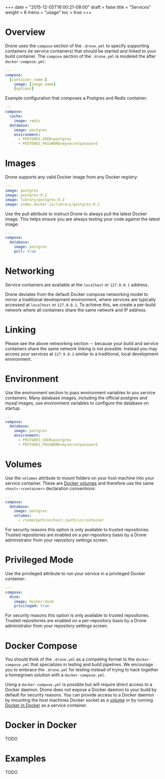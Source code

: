 +++
date = "2015-12-05T16:00:21-08:00"
draft = false
title = "Services"
weight = 6
menu = "usage"
toc = true
+++

# Overview

Drone uses the `compose` section of the `.drone.yml` to specify supporting containers (ie service containers) that should be started and linked to your build container. The `compose` section of the `.drone.yml` is modeled the after `docker-compose.yml`:

```yaml
---
compose:
  [container_name:]
    image: [image_name]
    [options]
```

Example configuration that composes a Postgres and Redis container:

```yaml
---
compose:
  cache:
    image: redis
  database:
    image: postgres
    environment:
      - POSTGRES_USER=postgres
      - POSTGRES_PASSWORD=mysecretpassword
```

# Images

Drone supports any valid Docker image from any Docker registry:

```yaml
---
image: postgres
image: postgres:9.2
image: library/postgres:9.2
image: index.docker.io/library/postgres:9.2
```

Use the pull attribute to instruct Drone to always pull the latest Docker image. This helps ensure you are always testing your code against the latest image:

```yaml
---
compose:
  database:
    image: postgres
    pull: true
```

# Networking

Service containers are available at the `localhost` or `127.0.0.1` address.

Drone deviates from the default Docker compose networking model to mirror a traditional development environment, where services are typically accessed at `localhost` or `127.0.0.1`. To achieve this, we create a per-build network where all containers share the same network and IP address.

# Linking

Please see the above networking section -- because your build and service containers share the same network linking is not possible. Instead you may access your services at `127.0.0.1` similar to a traditional, local development environment.

# Environment

Use the environment section to pass environment variables to you service containers. Many database images, including the official postgres and mysql images, use environment variables to configure the database on startup.

```yaml
---
compose:
  database:
    image: postgres
    environment:
      - POSTGRES_USER=postgres
      - POSTGRES_PASSWORD=mysecretpassword
```

# Volumes

Use the `volumes` attribute to mount folders on your host machine into your service container. These are [Docker volumes](https://docs.docker.com/engine/userguide/dockervolumes/) and therefore use the same `<host>:<container>` declaration conventions:

```yaml
---
compose:
  database:
    image: postgres
    volumes:
      - /some/path/on/host:/path/in/container
```

For security reasons this option is only available to trusted repositories. Trusted repositories are enabled on a per-repository basis by a Drone administrator from your repository settings screen.

# Privileged Mode

Use the privileged attribute to run your service in a privileged Docker container:

```yaml
---
compose:
  dind:
    image: docker:dind
    privileged: true
```

For security reasons this option is only available to trusted repositories. Trusted repositories are enabled on a per-repository basis by a Drone administrator from your repository settings screen.

# Docker Compose

You should think of the `.drone.yml` as a competing format to the `docker-compose.yml` that specializes in testing and build pipelines. We encourage you to embrace the `.drone.yml` for testing instead of trying to hack together a homegrown solution with a `docker-compose.yml`.

Using a `docker-compose.yml` is possible but will require direct access to a Docker daemon. Drone does not expose a Docker daemon to your build by default for security reasons. You can provide access to a Docker daemon by mounting the host machines Docker socket as a [volume](#volumes:bfc9941b6b6fd7b4ef09dd0ccd08af0c) or by running [Docker in Docker](#docker-in-docker:bfc9941b6b6fd7b4ef09dd0ccd08af0c) as a service container.

# Docker in Docker

TODO

# Examples

TODO
